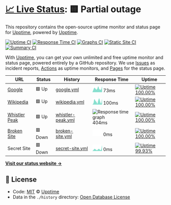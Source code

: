 # [📈 Live Status](https://upptime.github.io/upptime): <!--live status--> **🟨 Partial outage**

This repository contains the open-source uptime monitor and status page for [Upptime](https://upptime.js.org), powered by [Upptime](https://github.com/upptime/upptime).

[![Uptime CI](https://github.com/koj-co/upptime/workflows/Uptime%20CI/badge.svg)](https://github.com/koj-co/upptime/actions?query=workflow%3A%22Uptime+CI%22)
[![Response Time CI](https://github.com/koj-co/upptime/workflows/Response%20Time%20CI/badge.svg)](https://github.com/koj-co/upptime/actions?query=workflow%3A%22Response+Time+CI%22)
[![Graphs CI](https://github.com/koj-co/upptime/workflows/Graphs%20CI/badge.svg)](https://github.com/koj-co/upptime/actions?query=workflow%3A%22Graphs+CI%22)
[![Static Site CI](https://github.com/koj-co/upptime/workflows/Static%20Site%20CI/badge.svg)](https://github.com/koj-co/upptime/actions?query=workflow%3A%22Static+Site+CI%22)
[![Summary CI](https://github.com/koj-co/upptime/workflows/Summary%20CI/badge.svg)](https://github.com/koj-co/upptime/actions?query=workflow%3A%22Summary+CI%22)

With [Upptime](https://upptime.js.org), you can get your own unlimited and free uptime monitor and status page, powered entirely by a GitHub repository. We use [Issues](https://github.com/upptime/upptime/issues) as incident reports, [Actions](https://github.com/upptime/upptime/actions) as uptime monitors, and [Pages](https://upptime.github.io/upptime) for the status page.

<!--start: status pages-->
<!-- This summary is generated by Upptime (https://github.com/upptime/upptime) -->
<!-- Do not edit this manually, your changes will be overwritten -->

| URL                                             | Status  | History                                                                                              | Response Time                                                                      | Uptime                                                                                                                                                                                                                         |
| ----------------------------------------------- | ------- | ---------------------------------------------------------------------------------------------------- | ---------------------------------------------------------------------------------- | ------------------------------------------------------------------------------------------------------------------------------------------------------------------------------------------------------------------------------ |
| [Google](https://www.google.com)                | 🟩 Up   | [google.yml](https://github.com/whistlerbrad/uptime/commits/master/history/google.yml)               | <img alt="Response time graph" src="./graphs/google.png" height="20"> 73ms         | [![Uptime 100.00%](https://img.shields.io/endpoint?url=https%3A%2F%2Fraw.githubusercontent.com%2Fwhistlerbrad%2Fuptime%2Fmaster%2Fapi%2Fgoogle%2Fuptime.json)](https://upptime.github.io/upptime/history/google)               |
| [Wikipedia](https://en.wikipedia.org)           | 🟩 Up   | [wikipedia.yml](https://github.com/whistlerbrad/uptime/commits/master/history/wikipedia.yml)         | <img alt="Response time graph" src="./graphs/wikipedia.png" height="20"> 100ms     | [![Uptime 100.00%](https://img.shields.io/endpoint?url=https%3A%2F%2Fraw.githubusercontent.com%2Fwhistlerbrad%2Fuptime%2Fmaster%2Fapi%2Fwikipedia%2Fuptime.json)](https://upptime.github.io/upptime/history/wikipedia)         |
| [Whistler Peak](https://whistlerpeak.com)       | 🟩 Up   | [whistler-peak.yml](https://github.com/whistlerbrad/uptime/commits/master/history/whistler-peak.yml) | <img alt="Response time graph" src="./graphs/whistler-peak.png" height="20"> 404ms | [![Uptime 100.00%](https://img.shields.io/endpoint?url=https%3A%2F%2Fraw.githubusercontent.com%2Fwhistlerbrad%2Fuptime%2Fmaster%2Fapi%2Fwhistler-peak%2Fuptime.json)](https://upptime.github.io/upptime/history/whistler-peak) |
| [Broken Site](https://thissitedoesnotexist.com) | 🟥 Down | [broken-site.yml](https://github.com/whistlerbrad/uptime/commits/master/history/broken-site.yml)     | <img alt="Response time graph" src="./graphs/broken-site.png" height="20"> 0ms     | [![Uptime 100.00%](https://img.shields.io/endpoint?url=https%3A%2F%2Fraw.githubusercontent.com%2Fwhistlerbrad%2Fuptime%2Fmaster%2Fapi%2Fbroken-site%2Fuptime.json)](https://upptime.github.io/upptime/history/broken-site)     |
| Secret Site                                     | 🟥 Down | [secret-site.yml](https://github.com/whistlerbrad/uptime/commits/master/history/secret-site.yml)     | <img alt="Response time graph" src="./graphs/secret-site.png" height="20"> 0ms     | [![Uptime 99.93%](https://img.shields.io/endpoint?url=https%3A%2F%2Fraw.githubusercontent.com%2Fwhistlerbrad%2Fuptime%2Fmaster%2Fapi%2Fsecret-site%2Fuptime.json)](https://upptime.github.io/upptime/history/secret-site)      |

<!--end: status pages-->

[**Visit our status website →**](https://upptime.github.io/upptime)

## 📄 License

- Code: [MIT](./LICENSE) © [Upptime](https://upptime.js.org)
- Data in the `./history` directory: [Open Database License](https://opendatacommons.org/licenses/odbl/1-0/)
